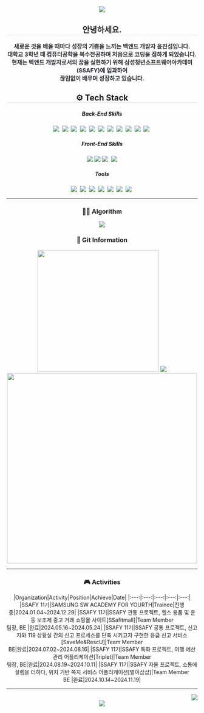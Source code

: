<div align= "center">
<img src="https://capsule-render.vercel.app/api?type=waving&color=0:007bff,100:00ffd5&height=180&text=Welcome%20to%20Jinseop's%20Github🎈&animation=twinkling&fontColor=000000&fontSize=40" />
</div>
<div align= "center"> 
<h2 style="border-bottom: 1px solid #d8dee4; color: #282d33;"> 
안녕하세요.</h2>  
<div style="font-weight: 700; font-size: 15px; text-align: center; color: #282d33;"> 새로운 것을 배울 때마다 성장의 기쁨을 느끼는 백엔드 개발자 윤진섭입니다.
<br>
대학교 3학년 때 컴퓨터공학을 복수전공하며 처음으로 코딩을 접하게 되었습니다.<br>
현재는 백엔드 개발자로서의 꿈을 실현하기 위해 삼성청년소프트웨어아카데미(SSAFY)에 입과하여 
<br> 끊임없이 배우며 성장하고 있습니다.  </div> 
</div>

<div align="center">
  <p>
    <h2 style="border-bottom: 1px solid #d8dee4;">⚙ Tech Stack</h2>
    <div>
    <h5>Back-End Skills</h5>
    <img src="https://img.shields.io/badge/Java-orange?style=flat-square&logo=java&logoColor=white"/></a>&nbsp
    <img src="https://img.shields.io/badge/Spring Boot-6DB33F?style=flat-square&logo=Spring Boot&logoColor=white">&nbsp
    <img src="https://img.shields.io/badge/Spring JPA-59666C?style=flat-square&logo=hibernate&logoColor=white"/>&nbsp
    <img src="https://img.shields.io/badge/python-3776AB?style=flat-square&logo=python&logoColor=white"/></a>&nbsp
    <img src="https://img.shields.io/badge/MySQL-4479A1?style=flat-square&logo=MySQL&logoColor=white">&nbsp
    <img src="https://img.shields.io/badge/PostgreSQL-316192?style=flat-square&logo=postgresql&logoColor=white">&nbsp
    <img src="https://img.shields.io/badge/redis-%23DD0031.svg?&style=flat-square&logo=redis&logoColor=white">&nbsp
    <img src="https://img.shields.io/badge/Docker-2496ED?style=flat-square&logo=Docker&logoColor=white">&nbsp 
    <img src="https://img.shields.io/badge/Linux-FCC624?style=flat-square&logo=Linux&logoColor=white">&nbsp 
    <img src="https://img.shields.io/badge/Jenkins-D24939?style=flat-square&logo=Jenkins&logoColor=white">&nbsp 
    <img src="https://img.shields.io/badge/Ubuntu-E95420?style=flat-square&logo=ubuntu&logoColor=white">&nbsp 
    <div>
    <h5>Front-End Skills</h5>
    <img src="https://img.shields.io/badge/HTML5-E34F26?style=flat-square&logo=HTML5&logoColor=white">
    <img src="https://img.shields.io/badge/CSS3-1572B6?style=flat-square&logo=CSS3&logoColor=white">    
    <img src="https://img.shields.io/badge/JavaScript-yellow?style=flat-square&logo=javascript&logoColor=white"/></a>&nbsp
    <img src="https://img.shields.io/badge/Vue.js-4FC08D?style=flat-square&logo=Vue.js&logoColor=white"/>
    <h5>Tools</h5>
    <img src="https://img.shields.io/badge/IntelliJ-000000?style=flat-square&logo=IntelliJidea&logoColor=white"/></a>&nbsp
    <img src="https://img.shields.io/badge/Visual Studio Code-007ACC?style=flat-square&logo=visualstudiocode&logoColor=white"/></a>&nbsp 
    <img src="https://img.shields.io/badge/Git-F05032?style=flat-square&logo=Git&logoColor=white">&nbsp 
    <img src="https://img.shields.io/badge/GitHub-181717?style=flat-square&logo=github&logoColor=ffffff"/></a>&nbsp
    <img src="https://img.shields.io/badge/GitLab-FC6D26?style=flat-square&logo=gitlab&logoColor=ffffff"/></a>&nbsp
    <img src="https://img.shields.io/badge/Jira-0052CC?style=flat-square&logo=jira&logoColor=ffffff"/></a>&nbsp
    <img src="https://img.shields.io/badge/Notion-000000?style=flat-square&logo=notion&logoColor=ffffff"/></a>&nbsp
    </div>
  </p>
</div>
<hr>
<div align= "center">
  <h3>🤹‍♀️ Algorithm</h3>
   <img src="https://mazassumnida.wtf/api/v2/generate_badge?boj=wlstjq447">
</div>
<div>
  <div align= "center"> 
  <h3>📑 Git Information</h3>
  <p>
  <img width=320 src="https://github-readme-stats.vercel.app/api/top-langs/?username=jinseobyun&layout=donut&theme=radical">
  <img src="https://github-readme-stats.vercel.app/api?username=jinseobyun&custom_title=jinseobyun's Github Stat&bg_color=180,000000,&title_color=000000&text_color=000000"/>
  <img width=500 src="https://streak-stats.demolab.com?user=jinseobyun&theme=react&hide_border=true&border_radius=5.5&date_format=M%20j%5B%2C%20Y%5D">
  </p>
</div>
<hr>
<div>
  <h3>🎮 Activities</h3>
  |Organization|Activity|Position|Achieve|Date|
  |:---:|:---:|:---:|:---:|:---:|
  |SSAFY 11기|SAMSUNG SW ACADEMY FOR YOURTH|Trainee|진행중|2024.01.04~2024.12.29|
  |SSAFY 11기|SSAFY 관통 프로젝트, 헬스 용품 및 운동 보조제 중고 거래 쇼핑몰 사이트[SSafitmall]|Team Member<br> 팀장, BE |완료|2024.05.16~2024.05.24|
  |SSAFY 11기|SSAFY 공통 프로젝트, 신고자와 119 상황실 간의 신고 프로세스를 단축 시키고자 구현한 응급 신고 서비스 [SaveMe&RescU]|Team Member<br> BE|완료|2024.07.02~2024.08.16|
  |SSAFY 11기|SSAFY 특화 프로젝트, 여행 예산 관리 어플리케이션[Triplet]|Team Member<br> 팀장, BE|완료|2024.08.19~2024.10.11|
  |SSAFY 11기|SSAFY 자율 프로젝트, 소통에 설렘을 더하다, 위치 기반 쪽지 서비스 어플리케이션[별이삼샵]|Team Member<br>BE |완료|2024.10.14~2024.11.19|
  
</div>
<hr>
<div align="right">
 <a href="https://hits.seeyoufarm.com"> <img src="https://hits.seeyoufarm.com/api/count/incr/badge.svg?url=https%3A%2F%2Fgithub.com%2Fjinseobyun%2F&count_bg=%23000000&title_bg=%23000000&icon=github.svg&icon_color=%23FFFFFF&title=GitHub&edge_flat=false"/></a>
</div>
<img src="https://capsule-render.vercel.app/api?type=waving&color=0:007bff,100:00ffd5&height=180&section=footer" />
